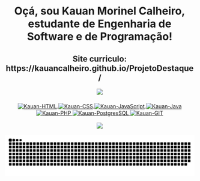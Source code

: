 <h1 align="center">Oçá, sou Kauan Morinel Calheiro, estudante de Engenharia de Software e de Programação!</h1>

<h2 align="center">Site curriculo: https://kauancalheiro.github.io/ProjetoDestaque/</h1>

<div align="center">
  <a href="https://github.com/KauanCalheiro">
  <img height="auto" src="https://github-readme-stats.vercel.app/api/top-langs/?username=KauanCalheiro&layout=compact&langs_count=7&theme=vue"
  style="max-width: 100%;"/>
</div>

<div align="center" dir="auto" style="style=display: flex; gap: 10px""><br>

  <img align="center" alt="Kauan-HTML" src="https://img.shields.io/badge/HTML5-E34F26?style=for-the-badge&logo=html5&logoColor=white">
  <img align="center" alt="Kauan-CSS" src="https://img.shields.io/badge/CSS3-1572B6?style=for-the-badge&logo=css3&logoColor=white">
  <img align="center" alt="Kauan-JavaScript" src="https://img.shields.io/badge/JavaScript-F7DF1E?style=for-the-badge&logo=javascript&logoColor=black">
  <img align="center" alt="Kauan-Java" src="https://img.shields.io/badge/Java-ED8B00?style=for-the-badge&logo=java&logoColor=white">
  <img align="center" alt="Kauan-PHP" src="https://img.shields.io/badge/PHP-777BB4?style=for-the-badge&logo=php&logoColor=white">
  <!--
  <img align="center" alt="Kauan-Python" height="30" width="40" src="https://raw.githubusercontent.com/devicons/devicon/master/icons/python/python-original.svg">
  -->
  <img align="center" alt="Kauan-PostgresSQL" src="https://img.shields.io/badge/PostgreSQL-316192?style=for-the-badge&logo=postgresql&logoColor=white">
  <img align="center" alt="Kauan-GIT" src="https://img.shields.io/badge/Git-E34F26?style=for-the-badge&logo=git&logoColor=white">

</div>
 
<div align = "center"> 
  <br>
  <a href="https://www.linkedin.com/in/kauan-morinel-calheiro-b3ab2222b/" target="_blank"><img src="https://img.shields.io/badge/-LinkedIn-%230077B5?style=for-the-badge&logo=linkedin&logoColor=white" target="_blank"></a>

![Snake animation](https://raw.githubusercontent.com/platane/snk/output/github-contribution-grid-snake.svg)

</div>
